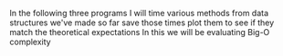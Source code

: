 In the following three programs I will time various methods from data structures we've made so far save those times plot them to see if they match the theoretical expectations
In this we will be evaluating Big-O complexity
